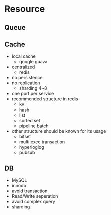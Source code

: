 # Resource

## Queue

## Cache
- local cache
    - google guava
- centralized
    - redis
- no persistence
- no replication
    - sharding 4~8
- one port per service
- recommended structure in redis
    - kv
    - hash
    - list
    - sorted set
    - pipeline batch
- other structure should be known for its usage
    - bitset
    - multi exec transaction
    - hyperloglog
    - pubsub

## DB
- MySQL
- innodb
- avoid transaction
- Read/Write seperation
- avoid complex query
- sharding